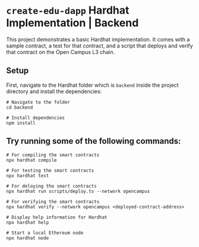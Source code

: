 # `create-edu-dapp` Hardhat Implementation | Backend

This project demonstrates a basic Hardhat implementation. It comes with a sample contract, a test for that contract, and a script that deploys and verify that contract on the Open Campus L3 chain.

## Setup

First, navigate to the Hardhat folder which is `backend` inside the project directory and install the dependencies:

```shell
# Navigate to the folder
cd backend

# Install dependencies
npm install
```

## Try running some of the following commands:

```shell
# For compiling the smart contracts
npx hardhat compile

# For testing the smart contracts
npx hardhat test

# For deloying the smart contracts
npx hardhat run scripts/deploy.ts --network opencampus

# For verifying the smart contracts
npx hardhat verify --network opencampus <deployed-contract-address>

# Display help information for Hardhat
npx hardhat help

# Start a local Ethereum node
npx hardhat node
```
